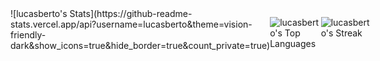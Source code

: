 <div class="center" style="display:flex;">
  ![lucasberto's Stats](https://github-readme-stats.vercel.app/api?username=lucasberto&theme=vision-friendly-dark&show_icons=true&hide_border=true&count_private=true)

  ![lucasberto's Top Languages](https://github-readme-stats.vercel.app/api/top-langs/?username=lucasberto&theme=vision-friendly-dark&show_icons=true&hide_border=true&layout=compact)

  ![lucasberto's Streak](https://github-readme-streak-stats.herokuapp.com/?user=lucasberto&theme=vision-friendly-dark&hide_border=true)

</div>
